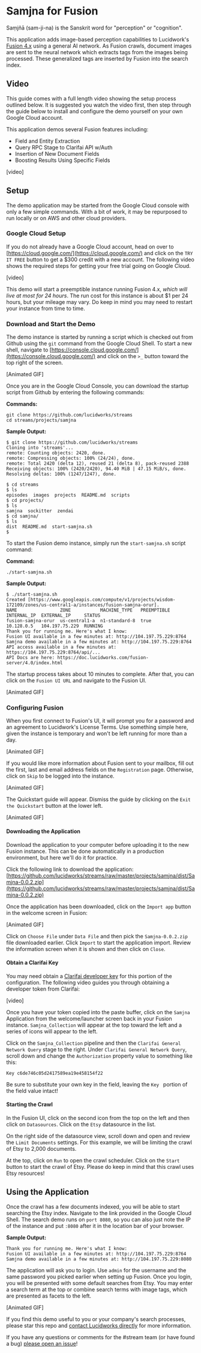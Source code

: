 # Samjna for Fusion
Saṃjñā (sam-ji-na) is the Sanskrit word for "perception" or "cognition". 

This application adds image-based perception capabilities to Lucidwork's [Fusion 4.x](https://lucidworks.com/products/fusion-server/) using a general AI network. As Fusion crawls, document images are sent to the neural network which extracts tags from the images being processed. These generalized tags are inserted by Fusion into the search index.

## Video
This guide comes with a full length video showing the setup process outlined below. It is suggested you watch the video first, then step through the guide below to install and configure the demo yourself on your own Google Cloud account.

This application demos several Fusion features including:

- Field and Entity Extraction
- Query RPC Stage to Clarifai API w/Auth
- Insertion of New Document Fields
- Boosting Results Using Specific Fields

[video]

## Setup
The demo application may be started from the Google Cloud console with only a few simple commands. With a bit of work, it may be repurposed to run locally or on AWS and other cloud providers.

### Google Cloud Setup
If you do not already have a Google Cloud account, head on over to [https://cloud.google.com/](https://cloud.google.com/) and click on the `TRY IT FREE` button to get a $300 credit with a new account. The following video shows the required steps for getting your free trial going on Google Cloud.

[video]

This demo will start a preemptible instance running Fusion 4.x, *which will live at most for 24 hours*. The run cost for this instance is about $1 per 24 hours, but your mileage may vary. Do keep in mind you may need to restart your instance from time to time.

### Download and Start the Demo
The demo instance is started by running a script which is checked out from Github using the `git` command from the Google Cloud Shell. To start a new shell, navigate to [https://console.cloud.google.com/](https://console.cloud.google.com/) and click on the `>_` button toward the top right of the screen.

[Animated GIF]

Once you are in the Google Cloud Console, you can download the startup script from Github by entering the following commands:

**Commands:**
```
git clone https://github.com/lucidworks/streams
cd streams/projects/samjna
```

**Sample Output:**
```
$ git clone https://github.com/lucidworks/streams
Cloning into 'streams'...
remote: Counting objects: 2420, done.
remote: Compressing objects: 100% (24/24), done.
remote: Total 2420 (delta 12), reused 21 (delta 8), pack-reused 2388
Receiving objects: 100% (2420/2420), 94.40 MiB | 47.15 MiB/s, done.
Resolving deltas: 100% (1247/1247), done.

$ cd streams
$ ls
episodes  images  projects  README.md  scripts
$ cd projects/
$ ls
samjna  sockitter  zendai
$ cd samjna/
$ ls
dist  README.md  start-samjna.sh
$
```

To start the Fusion demo instance, simply run the `start-samjna.sh` script command:

**Command:**
```
./start-samjna.sh
```

**Sample Output:**
```
$ ./start-samjna.sh
Created [https://www.googleapis.com/compute/v1/projects/wisdom-172109/zones/us-central1-a/instances/fusion-samjna-orur].
NAME                ZONE           MACHINE_TYPE   PREEMPTIBLE  INTERNAL_IP  EXTERNAL_IP     STATUS
fusion-samjna-orur  us-central1-a  n1-standard-8  true         10.128.0.5   104.197.75.229  RUNNING
Thank you for running me. Here's what I know:
Fusion UI available in a few minutes at: http://104.197.75.229:8764
Samjna demo available in a few minutes at: http://104.197.75.229:8764
API access available in a few minutes at: https://104.197.75.229:8764/api/...
API Docs are here: https://doc.lucidworks.com/fusion-server/4.0/index.html
```

The startup process takes about 10 minutes to complete. After that, you can click on the `Fusion UI URL` and navigate to the Fusion UI.

[Animated GIF]

### Configuring Fusion
When you first connect to Fusion's UI, it will prompt you for a password and an agreement to Lucidwork's License Terms. Use something simple here, given the instance is temporary and won't be left running for more than a day.

[Animated GIF]

If you would like more information about Fusion sent to your mailbox, fill out the first, last and email address fields on the `Registration` page. Otherwise, click on `Skip` to be logged into the instance.

[Animated GIF]

The Quickstart guide will appear. Dismiss the guide by clicking on the `Exit the Quickstart` button at the lower left.

[Animated GIF]

#### Downloading the Application
Download the application to your computer before uploading it to the new Fusion instance. This can be done automatically in a production environment, but here we'll do it for practice.

Click the following link to download the application: [https://github.com/lucidworks/streams/raw/master/projects/samjna/dist/Samjna-0.0.2.zip](https://github.com/lucidworks/streams/raw/master/projects/samjna/dist/Samjna-0.0.2.zip)

Once the application has been downloaded, click on the `Import app` button in the welcome screen in Fusion:

[Animated GIF]

Click on `Choose File` under `Data File` and then pick the `Samjna-0.0.2.zip` file downloaded earlier. Click `Import` to start the application import. Review the information screen when it is shown and then click on `Close`.

#### Obtain a Clarifai Key
You may need obtain a [Clarifai developer key](https://www.clarifai.com/developer/account/signup) for this portion of the configuration. The following video guides you through obtaining a developer token from Clarifai:

[video]

Once you have your token copied into the paste buffer, click on the `Samjna` Application from the welcome/launcher screen back in your Fusion instance. `Samjna_Collection` will appear at the top toward the left and a series of icons will appear to the left.

Click on the `Samjna_Collection` pipeline and then the `Clarifai General Network Query` stage to the right. Under `Clarifai General Network Query`, scroll down and change the `Authorization` property value to something like this:

```
Key c6de746c05d2417589ea19e458154f22
```

Be sure to substitute your own key in the field, leaving the `Key ` portion of the field value intact!

#### Starting the Crawl
In the Fusion UI, click on the second icon from the top on the left and then click on `Datasources`. Click on the `Etsy` datasource in the list.

On the right side of the datasource view, scroll down and open and review the `Limit Documents` settings. For this example, we will be limiting the crawl of Etsy to 2,000 documents.

At the top, click on `Run` to open the crawl scheduler. Click on the `Start` button to start the crawl of Etsy. Please do keep in mind that this crawl uses Etsy resources!

## Using the Application
Once the crawl has a few documents indexed, you will be able to start searching the Etsy index. Navigate to the link provided in the Google Cloud Shell. The search demo runs on `port 8080`, so you can also just note the IP of the instance and put `:8080` after it in the location bar of your browser.

**Sample Output:**
```
Thank you for running me. Here's what I know:
Fusion UI available in a few minutes at: http://104.197.75.229:8764
Samjna demo available in a few minutes at: http://104.197.75.229:8080
```

The application will ask you to login. Use `admin` for the username and the same password you picked earlier when setting up Fusion. Once you login, you will be presented with some default searches from Etsy. You may enter a search term at the top or combine search terms with image tags, which are presented as facets to the left.

[Animated GIF]

If you find this demo useful to you or your company's search processes, please star this repo and [contact Lucidworks directly](https://lucidworks.com/ppc/lucidworks-fusion-solr/?utm_source=streams) for more information. 

If you have any questions or comments for the #stream team (or have found a bug) [please open an issue](https://github.com/lucidworks/streams/issues)!
